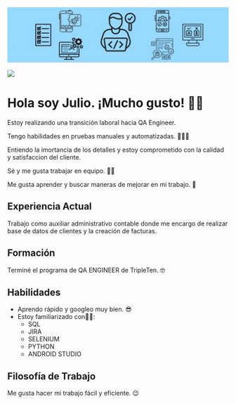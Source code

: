 <div id="header" align="center">
  <img decoding="async" src="https://github.com/JulioFAB/JulioFAB/blob/main/Dise%C3%B1o%20sin%20t%C3%ADtulo.png" width="800"/>
</div>

[![](https://img.shields.io/badge/LinkedIn-0077B5?style=for-the-badge&logo=linkedin&logoColor=white)](https://www.linkedin.com/in/julio-aguilar-f1796b/)

  

# Hola soy Julio. ¡Mucho gusto! 👋🏼

Estoy realizando una transición laboral hacia QA Engineer.

Tengo habilidades en pruebas manuales y automatizadas. ✍🏼🤖

Entiendo la imortancia de los detalles y estoy comprometido con la calidad y satisfaccion del cliente. 

Sé y me gusta trabajar en equipo. 🤝🏼

Me gusta aprender y buscar maneras de mejorar en mi trabajo. 🧠

## Experiencia Actual
Trabajo como auxiliar administrativo contable donde me encargo de realizar base de datos de clientes y la creación de facturas.

## Formación
Terminé el programa de QA ENGINEER de TripleTen. 🤓

## Habilidades
- Aprendo rápido y googleo muy bien. 😎
- Estoy familiarizado con💪🏼:
  - SQL
  - JIRA
  - SELENIUM
  - PYTHON
  - ANDROID STUDIO 

## Filosofía de Trabajo
Me gusta hacer mi trabajo fácil y eficiente. 😉
